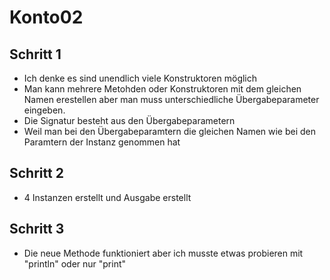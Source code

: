 # Konto02

## Schritt 1
* Ich denke es sind unendlich viele Konstruktoren möglich
* Man kann mehrere Metohden oder Konstruktoren mit dem gleichen Namen erestellen aber man muss unterschiedliche Übergabeparameter eingeben.
* Die Signatur besteht aus den Übergabeparametern
* Weil man bei den Übergabeparamtern die gleichen Namen wie bei den Paramtern der Instanz genommen hat

## Schritt 2
* 4 Instanzen erstellt und Ausgabe erstellt

## Schritt 3
* Die neue Methode funktioniert aber ich musste etwas probieren mit "println" oder nur "print"